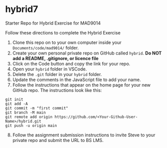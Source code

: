 # hybrid7

Starter Repo for Hybrid Exercise for MAD9014

Follow these directions to complete the Hybrid Exercise

1. Clone this repo on to your own computer inside your `Documents/code/mad9014/` folder.
2. Create your own personal private repo on GitHub called `hybrid`. **Do NOT add a README, .gitignore, or licence file**
3. Click on the Code button and copy the link for your repo.
4. Open your `hybrid` folder in VSCode.
5. Delete the `.git` folder in your `hybrid` folder.
6. Update the comments in the JavaScript file to add your name.
7. Follow the instructions that appear on the home page for your new GitHub repo. The instructions look like this:

```
git init
git add -A
git commit -m "first commit"
git branch -M main
git remote add origin https://github.com/<Your-Github-User-Name>/hybrid.git
git push -u origin main
```

8. Follow the assignment submission instructions to invite Steve to your private repo and submit the URL to BS LMS.
